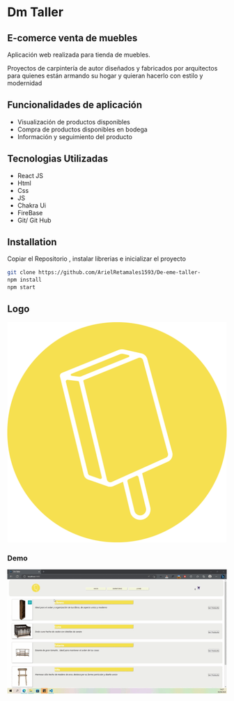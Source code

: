 # Dm Taller

## E-comerce venta de muebles

Aplicación web realizada para tienda de muebles.

Proyectos de carpintería de autor diseñados y fabricados por arquitectos para quienes están armando su hogar y quieran hacerlo con estilo y modernidad

## Funcionalidades de aplicación

- Visualización de productos disponibles
- Compra de productos disponibles en bodega
- Información y seguimiento del producto

## Tecnologias Utilizadas

- React JS
- Html
- Css
- JS
- Chakra Ui
- FireBase
- Git/ Git Hub

## Installation

Copiar el Repositorio , instalar librerias e inicializar el proyecto

```sh
git clone https://github.com/ArielRetamales1593/De-eme-taller-
npm install
npm start
```

## Logo

![Amarillo](./src/img/logo1.png)

### Demo

![Demo Dm Taller](./src/img/Gif%20Dmtaller.gif)
